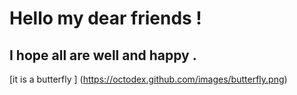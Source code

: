 # Hello my dear friends !
## I hope all are well and happy .

[it is a butterfly ] (https://octodex.github.com/images/butterfly.png)
